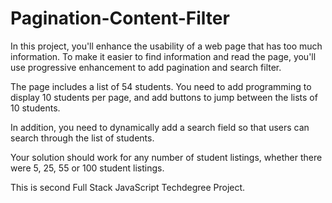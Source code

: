 # Pagination-Content-Filter

In this project, you'll enhance the usability of a web page that has too much information. To make it easier to find information and read the page, you'll use progressive enhancement to add pagination and search filter.

The page includes a list of 54 students. You need to add programming to display 10 students per page, and add buttons to jump between the lists of 10 students.

In addition, you need to dynamically add a search field so that users can search through the list of students.

Your solution should work for any number of student listings, whether there were 5, 25, 55 or 100 student listings.

This is second Full Stack JavaScript Techdegree Project.
